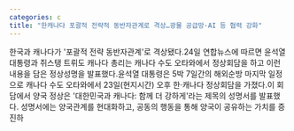 ```yaml
---
categories: c
title: "한캐나다 포괄적 전략적 동반자관계로 격상…광물 공급망·AI 등 협력 강화"
---
```

한국과 캐나다가 &#39;포괄적 전략 동반자관계&#39;로 격상됐다.24일 연합뉴스에 따르면 윤석열 대통령과 쥐스탱 트뤼도 캐나다 총리는 캐나다 수도 오타와에서 정상회담을 하고 이런 내용을 담은 정상성명을 발표했다.윤석열 대통령은 5박 7일간의 해외순방 마지막 일정으로 캐나다 수도 오타와에서 23일(현지시간) 오후 한·캐나다 정상회담을 가졌다.이 회담에서 양국 정상은 &#39;대한민국과 캐나다: 함께 더 강하게&#39;라는 제목의 성명서를 발표했다. 성명서에는 양국관계를 현대화하고, 공동의 행동을 통해 양국이 공유하는 가치를 증진하